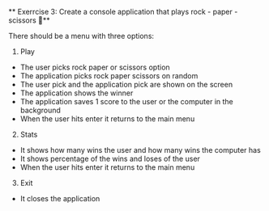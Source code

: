 ** Exerrcise 3: Create a console application that plays rock - paper - scissors 🔹**

There should be a menu with three options:
1. Play
- The user picks rock paper or scissors option
- The application picks rock paper scissors on random
- The user pick and the application pick are shown on the screen
- The application shows the winner
- The application saves 1 score to the user or the computer in the background
- When the user hits enter it returns to the main menu
2. Stats
- It shows how many wins the user and how many wins the computer has
- It shows percentage of the wins and loses of the user
- When the user hits enter it returns to the main menu
3. Exit
- It closes the application
